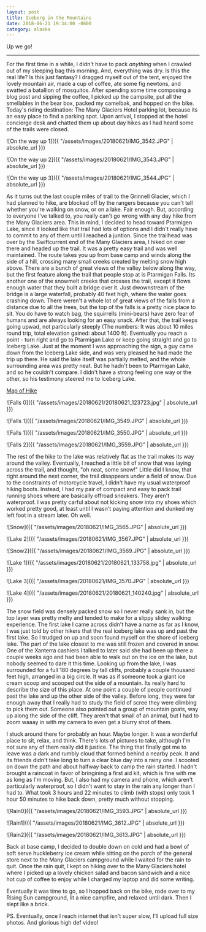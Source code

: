 ```yaml
---
layout: post
title: Iceberg in the Mountains
date: 2018-06-21 19:34:00 -0600
category: alaska
---
```


Up we go!

---

For the first time in a while, I didn't have to pack _anything_ when I crawled out of my sleeping bag this morning.  And, everything was dry.  Is this the real life? Is this just fantasy?  I dragged myself out of the tent, enjoyed the lovely mountain air, made a cup of coffee, ate some fig newtons, and swatted a batallion of mosquitos.  After spending some time composing a blog post and sipping the coffee, I picked up the campsite, put all the smellables in the bear box, packed my camelbak, and hopped on the bike.  Today's riding destination:  The Many Glaciers Hotel parking lot, because its an easy place to find a parking spot.  Upon arrival, I stopped at the hotel concierge desk and chatted them up about day hikes as I had heard some of the trails were closed.

![On the way up 1]({{ "/assets/images/20180621/IMG_3542.JPG" | absolute_url }})

![On the way up 2]({{ "/assets/images/20180621/IMG_3543.JPG" | absolute_url }})

![On the way up 3]({{ "/assets/images/20180621/IMG_3544.JPG" | absolute_url }})

As it turns out the last couple miles of trail to the Grinnell Glacier, which I had planned to hike, are blocked off by the rangers because you can't tell whether you're walking on snow, or on a lake.  Fair enough.  But, according to everyone I've talked to, you really can't go wrong with any day hike from the Many Glaciers area.  This in mind, I decided to head toward Ptarmigen Lake, since it looked like that trail had lots of options and I didn't really have to commit to any of them until I reached a juntion.  Since the trailhead was over by the Swiftcurrent end of the Many Glaciers area, I hiked on over there and headed up the trail.  It was a pretty easy trail and was  well maintained.  The route takes you up from base camp and winds along the side of a hill, crossing many small creeks created by melting snow high above.  There are a bunch of great views of the valley below along the way, but the first feature along the trail that people stop at is Ptarmigan Falls.  Its another one of the snowmelt creeks that crosses the trail, except it flows enough water that they built a bridge over it.  Just dwownstream of the bridge is a large waterfall, probably 40 feet high, where the water goes crashing down.  There weren't a whole lot of great views of the falls from a distance due to all the trees, but the top of the falls is a pretty nice place to sit.  You do have to watch bag, the squirrells (mini-bears) have zero fear of humans and are always looking for an easy snack. After that, the trail keeps going upwad, not particularly steeply (The numbers:  It was about 10 miles round trip, total elevation gained: about 1400 ft).  Eventually you reach a point - turn right and go to Ptarmigan Lake or keep going straight and go to Iceberg Lake.  Just at the moment I was approaching the sign, a guy came down from the Iceberg Lake side, and was very pleased he had made the trip up there.  He said the lake itself was partially melted, and the whole surrounding area was pretty neat.  But he hadn't been to Ptarmigan Lake, and so he couldn't compare.  I didn't have a strong feeling one way or the other, so his testimony steered me to Iceberg Lake.

<a href="https://connect.garmin.com/modern/activity/2796112876" >Map of Hike</a>

![Falls 0]({{ "/assets/images/20180621/20180621_123723.jpg" | absolute_url }})

![Falls 1]({{ "/assets/images/20180621/IMG_3549.JPG" | absolute_url }})

![Falls 1]({{ "/assets/images/20180621/IMG_3550.JPG" | absolute_url }})

![Falls 2]({{ "/assets/images/20180621/IMG_3559.JPG" | absolute_url }})

The rest of the hike to the lake was relatively flat as the trail makes its way around the valley.  Eventually, I reached a little bit of snow that was laying across the trail, and thought, "oh neat, some snow!"  Little did I know, that right around the next corner, the trail disappears under a field of snow.  Due to the constraints of motorcycle travel, I didn't have my usual waterproof hiking boots.  Instead, I had my pair of compact and easy to pack trail running shoes where are basically offroad sneakers.  They aren't waterproof.  I was pretty carful about not kicking snow into my shoes which worked pretty good, at least until I wasn't paying attention and dunked my left foot in a stream later.  Oh well.  

![Snow]({{ "/assets/images/20180621/IMG_3565.JPG" | absolute_url }})

![Lake 2]({{ "/assets/images/20180621/IMG_3567.JPG" | absolute_url }})

![Snow2]({{ "/assets/images/20180621/IMG_3569.JPG" | absolute_url }})

![Lake 1]({{ "/assets/images/20180621/20180621_133758.jpg" | absolute_url }})


![Lake 3]({{ "/assets/images/20180621/IMG_3570.JPG" | absolute_url }})

![Lake 4]({{ "/assets/images/20180621/20180621_140240.jpg" | absolute_url }})

The snow field was densely packed snow so I never really sank in, but the top layer was pretty melty and tended to make for a slippy slidey walking experience.  The first lake I came across didn't have a name as far as I know, I was just told by other hikers that the real iceberg lake was up and past the first lake.  So I trudged on up and soon found myself on the shore of iceberg lake.  The part of the lake closest to me was still frozen and covered in snow.  One of the Xanterra cashiers I talked to later said she had been up there a couple weeks ago and had been able to walk out on the ice on the lake, but nobody seemed to dare it this time.  Looking up from the lake, I was surrounded for a full 180 degrees by tall cliffs, probably a couple thousand feet high, arranged in a big circle.  It was as if someone took a giant ice cream scoop and scooped out the side of a mountain.  Its really hard to describe the size of this place.  At one point a couple of people continued past the lake and up the other side of the valley.  Before long, they were far enough away that I really had to study the field of scree they were climbing to pick them out.  Someone also pointed out a group of mountain goats, way up along the side of the cliff.  They aren't that small of an animal, but I had to zoom waaay in with my camera to even get a blurry shot of them.

I stuck around there for probably an hour.  Maybe longer.  It was a wonderful place to sit, relax, and think.   There's lots of pictures to take, although I'm not sure any of them really did it justice.  The thing that finally got me to leave was a dark and rumbly cloud that formed behind a nearby peak.  It and its friends didn't take long to turn a clear blue day into a rainy one.  I scooted on down the path and about halfway back to camp the rain started.  I hadn't brought a raincoat in favor of bringining a first aid kit, which is fine with me as long as I'm moving.  But, I also had my camera and phone, which aren't particularly waterproof, so I didn't want to stay in the rain any longer than I had to.  What took 3 hours and 22 minutes to climb (with stops) only took 1 hour 50 minutes to hike back down, pretty much without stopping.

![Rain0]({{ "/assets/images/20180621/IMG_3593.JPG" | absolute_url }})

![Rain1]({{ "/assets/images/20180621/IMG_3612.JPG" | absolute_url }})

![Rain2]({{ "/assets/images/20180621/IMG_3613.JPG" | absolute_url }})

Back at base camp, I decided to double down on cold and had a bowl of soft serve huckleberry ice cream while sitting on the porch of the general store next to the Many Glaciers campground while I waited for the rain to quit.  Once the rain quit, I kept on hiking over to the Many Glaciers hotel where I picked up a lovely chicken salad and bacon sandwich and a nice hot cup of coffee to enjoy while I charged my laptop and did some writing.

Eventually it was time to go, so I hopped back on the bike, rode over to my Rising Sun campground, lit a nice campfire, and relaxed until dark.  Then I slept like a brick.


PS.  Eventually, once I reach internet that isn't super slow, I'll upload full size photos.  And glorious high def video!
